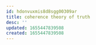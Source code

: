 ```yaml
---
id: hdonvuxmis8d8sgg00309ar
title: coherence theory of truth
desc: ''
updated: 1655447839508
created: 1655447839508
---
```


